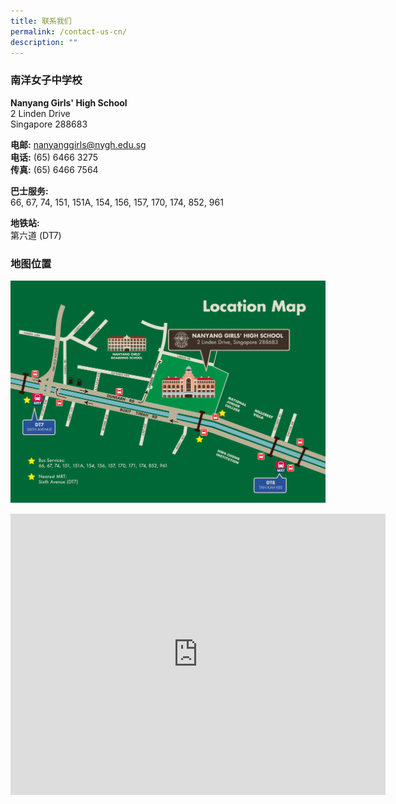 ```yaml
---
title: 联系我们
permalink: /contact-us-cn/
description: ""
---
```

### **南洋女子中学校**

**Nanyang Girls' High School**<br>
2 Linden Drive  <br>
Singapore 288683

**电邮:**&nbsp;[nanyanggirls@nygh.edu.sg](mailto:nanyanggirls@nygh.edu.sg)  <br>
**电话:** (65) 6466 3275  <br>
**传真:** (65) 6466 7564

**巴士服务:**&nbsp;&nbsp;  <br>
66, 67, 74, 151, 151A, 154, 156, 157, 170, 174, 852, 961

**地铁站:**  <br>
第六道 (DT7)

### **地图位置**

![](/images/nygh_location%20map.jpg)
<iframe src="https://www.google.com/maps/embed?pb=!1m18!1m12!1m3!1d3988.742273002888!2d103.79988537496575!3d1.3307194986566673!2m3!1f0!2f0!3f0!3m2!1i1024!2i768!4f13.1!3m3!1m2!1s0x31da10a16917dc91%3A0x6e34c1c9f4e04959!2sNanyang%20Girls'%20High%20School!5e0!3m2!1sen!2ssg!4v1697094465937!5m2!1sen!2ssg" width="600" height="450" style="border:0;" allowfullscreen="" loading="lazy"></iframe>